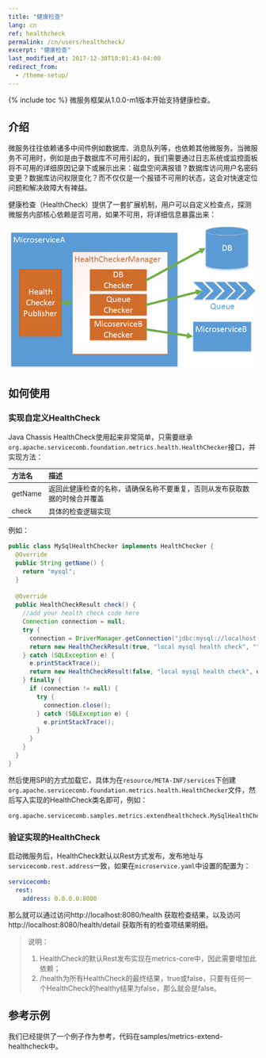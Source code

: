 ```yaml
---
title: "健康检查"
lang: cn
ref: healthcheck
permalink: /cn/users/healthcheck/
excerpt: "健康检查"
last_modified_at: 2017-12-30T10:01:43-04:00
redirect_from:
  - /theme-setup/
---
```


{% include toc %}
微服务框架从1.0.0-m1版本开始支持健康检查。

## 介绍
微服务往往依赖诸多中间件例如数据库、消息队列等，也依赖其他微服务。当微服务不可用时，例如是由于数据库不可用引起的，我们需要通过日志系统或监控面板将不可用的详细原因记录下或展示出来：磁盘空间满报错？数据库访问用户名密码变更？数据库访问权限变化？而不仅仅是一个报错不可用的状态，这会对快速定位问题和解决故障大有裨益。

健康检查（HealthCheck）提供了一套扩展机制，用户可以自定义检查点，探测微服务内部核心依赖是否可用，如果不可用，将详细信息暴露出来：

![HealthCheck](/assets/images/HealthCheck.png)

## 如何使用
### 实现自定义HealthCheck
Java Chassis HealthCheck使用起来非常简单，只需要继承`org.apache.servicecomb.foundation.metrics.health.HealthChecker`接口，并实现方法：

| 方法名       | 描述         |
| :---------- | :---------- |
| getName | 返回此健康检查的名称，请确保名称不要重复，否则从发布获取数据的时候合并覆盖 |
| check | 具体的检查逻辑实现 |

例如：
```java
public class MySqlHealthChecker implements HealthChecker {
  @Override
  public String getName() {
    return "mysql";
  }

  @Override
  public HealthCheckResult check() {
    //add your health check code here
    Connection connection = null;
    try {
      connection = DriverManager.getConnection("jdbc:mysql://localhost:3306/test_db?useSSL=false", "root", "pwd");
      return new HealthCheckResult(true, "local mysql health check", "");
    } catch (SQLException e) {
      e.printStackTrace();
      return new HealthCheckResult(false, "local mysql health check", e.toString());
    } finally {
      if (connection != null) {
        try {
          connection.close();
        } catch (SQLException e) {
          e.printStackTrace();
        }
      }
    }
  }
}
```

然后使用SPI的方式加载它，具体为在`resource/META-INF/services`下创建`org.apache.servicecomb.foundation.metrics.health.HealthChecker`文件，然后写入实现的HealthCheck类名即可，例如：

```text
org.apache.servicecomb.samples.metrics.extendhealthcheck.MySqlHealthChecker
```

### 验证实现的HealthCheck
启动微服务后，HealthCheck默认以Rest方式发布，发布地址与`servicecomb.rest.address`一致，如果在`microservice.yaml`中设置的配置为：

```yaml
servicecomb:
  rest:
    address: 0.0.0.0:8080
```

那么就可以通过访问http://localhost:8080/health 获取检查结果，以及访问http://localhost:8080/health/detail 获取所有的检查项结果明细。

>说明：
>1. HealthCheck的默认Rest发布实现在metrics-core中，因此需要增加此依赖；
>2. /health为所有HealthCheck的最终结果，true或false，只要有任何一个HealthCheck的healthy结果为false，那么就会是false。

## 参考示例
我们已经提供了一个例子作为参考，代码在samples/metrics-extend-healthcheck中。